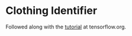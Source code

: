# Clothing Identifier

Followed along with the [tutorial](https://colab.research.google.com/github/tensorflow/docs/blob/master/site/en/tutorials/keras/classification.ipynb#scrollTo=2tRmdq_8CaXb) at tensorflow.org.
